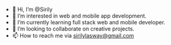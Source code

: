 - 👋 Hi, I’m @Sirily
- 👀 I’m interested in web and mobile app development.
- 🌱 I’m currently learning full stack web and mobile developer.
- 💞️ I’m looking to collaborate on creative projects.
- 📫 How to reach me via sirilylasway@gmail.com


